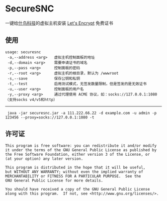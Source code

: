 SecureSNC
============
一键给[什鸟科技](https://www.sncidc.com)的虚拟主机安装 [Let's Encrypt](https://letsencrypt.org/) 免费证书

使用
----------
    usage: securesnc
     -a,--address <arg>   虚拟主机控制面板的地址
     -d,--domain <arg>    需要申请证书的域名
     -p,--pass <arg>      控制面板的密码
     -r,--root <arg>      虚拟主机的根目录，默认为 /wwwroot
     -s,--save            保存公钥和私钥
     -t,--test            启用测试模式，无签发数量限制，但是签发的是无效证书
     -u,--user <arg>      控制面板的用户名
     -y,--proxy <arg>     通过代理使用 ACME 协议，如：socks://127.0.0.1:1080（支持socks v4/v5和http）
----------
     java -jar securesnc.jar -a 111.222.66.22 -d example.com -u admin -p 123456 --proxy=socks://127.0.0.1:1080 -t

许可证
----------
	This program is free software: you can redistribute it and/or modify
	it under the terms of the GNU General Public License as published by
	the Free Software Foundation, either version 3 of the License, or
	(at your option) any later version.

	This program is distributed in the hope that it will be useful,
	but WITHOUT ANY WARRANTY; without even the implied warranty of
	MERCHANTABILITY or FITNESS FOR A PARTICULAR PURPOSE.  See the
	GNU General Public License for more details.

	You should have received a copy of the GNU General Public License
	along with this program.  If not, see <http://www.gnu.org/licenses/>.
